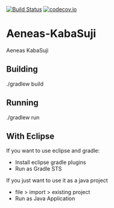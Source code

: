 [![Build Status](https://travis-ci.org/PeterMitrano/Aeneas-KabaSuji.svg?branch=master)](https://travis-ci.org/PeterMitrano/Aeneas-KabaSuji)
[![codecov.io](https://codecov.io/github/PeterMitrano/Aeneas-KabaSuji/coverage.svg?branch=master)](https://codecov.io/github/PeterMitrano/Aeneas-KabaSuji?branch=master)

# Aeneas-KabaSuji
Aeneas KabaSuji


## Building
./gradlew build

## Running
./gradlew run

## With Eclipse

If you want to use eclipse and gradle:

 - Install eclipse gradle plugins
 - Run as Gradle STS

If you just want to use it as a java project

 - file > import > existing project
 - Run as Java Application

